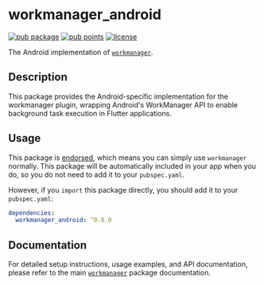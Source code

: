# workmanager_android

[![pub package](https://img.shields.io/pub/v/workmanager_android.svg)](https://pub.dartlang.org/packages/workmanager_android)
[![pub points](https://img.shields.io/pub/points/workmanager_android)](https://pub.dev/packages/workmanager_android/score)
[![license](https://img.shields.io/badge/license-MIT-blue.svg)](https://github.com/fluttercommunity/flutter_workmanager/blob/main/LICENSE)

The Android implementation of [`workmanager`][workmanager].

## Description

This package provides the Android-specific implementation for the workmanager plugin, wrapping Android's WorkManager API to enable background task execution in Flutter applications.

## Usage

This package is [endorsed][federated_plugin_docs], which means you can simply use `workmanager`
normally. This package will be automatically included in your app when you do,
so you do not need to add it to your `pubspec.yaml`.

However, if you `import` this package directly, you should add it to your `pubspec.yaml`:

```yaml
dependencies:
  workmanager_android: ^0.8.0
```

## Documentation

For detailed setup instructions, usage examples, and API documentation, please refer to the main [`workmanager`][workmanager] package documentation.

[workmanager]: https://pub.dartlang.org/packages/workmanager
[federated_plugin_docs]: https://flutter.dev/go/federated-plugins